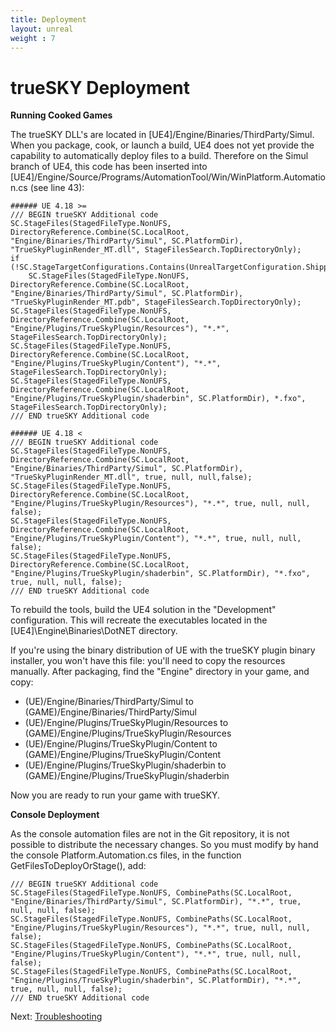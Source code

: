 ```yaml
---
title: Deployment
layout: unreal
weight : 7
---
```


trueSKY Deployment
========

**Running Cooked Games**

The trueSKY DLL's are  located in [UE4]/Engine/Binaries/ThirdParty/Simul. When you package, cook, or launch a build, UE4 does not yet provide the capability to automatically deploy files to a build. Therefore on the Simul branch of UE4, this code has been inserted into [UE4]/Engine/Source/Programs/AutomationTool/Win/WinPlatform.Automation.cs (see line 43):

	###### UE 4.18 >=
 	/// BEGIN trueSKY Additional code
	SC.StageFiles(StagedFileType.NonUFS, DirectoryReference.Combine(SC.LocalRoot, "Engine/Binaries/ThirdParty/Simul", SC.PlatformDir), "TrueSkyPluginRender_MT.dll", StageFilesSearch.TopDirectoryOnly);        
	if (!SC.StageTargetConfigurations.Contains(UnrealTargetConfiguration.Shipping))
    	SC.StageFiles(StagedFileType.NonUFS, DirectoryReference.Combine(SC.LocalRoot, "Engine/Binaries/ThirdParty/Simul", SC.PlatformDir), "TrueSkyPluginRender_MT.pdb", StageFilesSearch.TopDirectoryOnly);
	SC.StageFiles(StagedFileType.NonUFS, DirectoryReference.Combine(SC.LocalRoot, "Engine/Plugins/TrueSkyPlugin/Resources"), "*.*", StageFilesSearch.TopDirectoryOnly);
	SC.StageFiles(StagedFileType.NonUFS, DirectoryReference.Combine(SC.LocalRoot, "Engine/Plugins/TrueSkyPlugin/Content"), "*.*", StageFilesSearch.TopDirectoryOnly);
	SC.StageFiles(StagedFileType.NonUFS, DirectoryReference.Combine(SC.LocalRoot, "Engine/Plugins/TrueSkyPlugin/shaderbin", SC.PlatformDir), *.fxo", StageFilesSearch.TopDirectoryOnly);
	/// END trueSKY Additional code
	
	###### UE 4.18 <
	/// BEGIN trueSKY Additional code
	SC.StageFiles(StagedFileType.NonUFS, DirectoryReference.Combine(SC.LocalRoot, "Engine/Binaries/ThirdParty/Simul", SC.PlatformDir), "TrueSkyPluginRender_MT.dll", true, null, null,false);
	SC.StageFiles(StagedFileType.NonUFS, DirectoryReference.Combine(SC.LocalRoot, "Engine/Plugins/TrueSkyPlugin/Resources"), "*.*", true, null, null, false);
	SC.StageFiles(StagedFileType.NonUFS, DirectoryReference.Combine(SC.LocalRoot, "Engine/Plugins/TrueSkyPlugin/Content"), "*.*", true, null, null, false);
	SC.StageFiles(StagedFileType.NonUFS, DirectoryReference.Combine(SC.LocalRoot, "Engine/Plugins/TrueSkyPlugin/shaderbin", SC.PlatformDir), "*.fxo", true, null, null, false);
	/// END trueSKY Additional code

To rebuild the tools, build the UE4 solution in the "Development" configuration. This will recreate the executables located in the [UE4]\Engine\Binaries\DotNET directory.

If you're using the binary distribution of UE with the trueSKY plugin binary installer, you won't have this file: you'll need to copy the resources manually. After packaging, find the "Engine" directory in your game, and copy:

* (UE)/Engine/Binaries/ThirdParty/Simul to (GAME)/Engine/Binaries/ThirdParty/Simul
* (UE)/Engine/Plugins/TrueSkyPlugin/Resources to (GAME)/Engine/Plugins/TrueSkyPlugin/Resources
* (UE)/Engine/Plugins/TrueSkyPlugin/Content to (GAME)/Engine/Plugins/TrueSkyPlugin/Content
* (UE)/Engine/Plugins/TrueSkyPlugin/shaderbin to (GAME)/Engine/Plugins/TrueSkyPlugin/shaderbin

Now you are ready to run your game with trueSKY.

**Console Deployment**

As the console automation files are not in the Git repository, it is not possible to distribute the necessary changes. So you must modify by hand the console Platform.Automation.cs files, in the function GetFilesToDeployOrStage(), add:

	/// BEGIN trueSKY Additional code
	SC.StageFiles(StagedFileType.NonUFS, CombinePaths(SC.LocalRoot, "Engine/Binaries/ThirdParty/Simul", SC.PlatformDir), "*.*", true, null, null, false);
	SC.StageFiles(StagedFileType.NonUFS, CombinePaths(SC.LocalRoot, "Engine/Plugins/TrueSkyPlugin/Resources"), "*.*", true, null, null, false);
	SC.StageFiles(StagedFileType.NonUFS, CombinePaths(SC.LocalRoot, "Engine/Plugins/TrueSkyPlugin/Content"), "*.*", true, null, null, false);
	SC.StageFiles(StagedFileType.NonUFS, CombinePaths(SC.LocalRoot, "Engine/Plugins/TrueSkyPlugin/shaderbin", SC.PlatformDir), "*.*", true, null, null, false);
	/// END trueSKY Additional code

		
Next: <a href="/unrealengine/Troubleshooting">Troubleshooting</a>